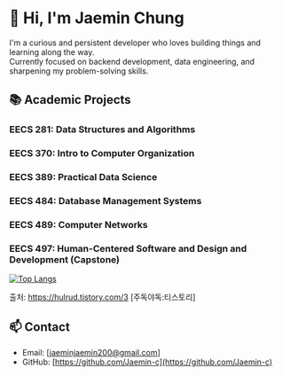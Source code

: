 # 👋 Hi, I'm Jaemin Chung

I'm a curious and persistent developer who loves building things and learning along the way.  
Currently focused on backend development, data engineering, and sharpening my problem-solving skills.

## 📚 Academic Projects
### EECS 281: Data Structures and Algorithms


### EECS 370: Intro to Computer Organization


### EECS 389: Practical Data Science


### EECS 484: Database Management Systems


### EECS 489: Computer Networks


### EECS 497: Human-Centered Software and Design and Development (Capstone)

[![Top Langs](https://github-readme-stats.vercel.app/api/top-langs/?username=Jaemin-c)](https://github.com/anuraghazra/github-readme-stats)

출처: https://hulrud.tistory.com/3 [주독야독:티스토리]

## 📫 Contact
- Email: [jaeminjaemin200@gmail.com]
- GitHub: [https://github.com/Jaemin-c](https://github.com/Jaemin-c)



<!--
**Jaemin-c/Jaemin-c** is a ✨ _special_ ✨ repository because its `README.md` (this file) appears on your GitHub profile.

Here are some ideas to get you started:

- 🔭 I’m currently working on ...
- 🌱 I’m currently learning ...
- 👯 I’m looking to collaborate on ...
- 🤔 I’m looking for help with ...
- 💬 Ask me about ...
- 📫 How to reach me: ...
- 😄 Pronouns: ...
- ⚡ Fun fact: ...
-->
